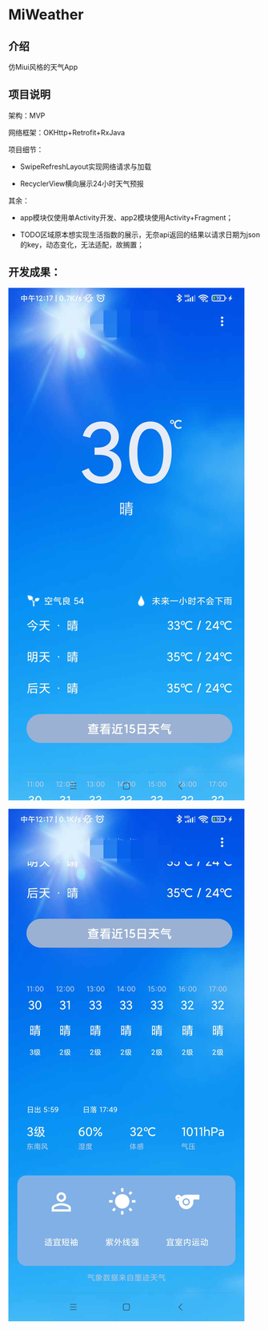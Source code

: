 # MiWeather

## 介绍

仿Miui风格的天气App

## 项目说明

架构：MVP

网络框架：OKHttp+Retrofit+RxJava

项目细节：

- SwipeRefreshLayout实现网络请求与加载 

- RecyclerView横向展示24小时天气预报


其余：

- app模块仅使用单Activity开发、app2模块使用Activity+Fragment；

- TODO区域原本想实现生活指数的展示，无奈api返回的结果以请求日期为json的key，动态变化，无法适配，故搁置；


## 开发成果：

![IMG_20211002_122105.jpg](https://github.com/guiyujin/MiWeather/blob/master/img/IMG_20211002_122105.jpg)

![IMG_20211002_122048.jpg](https://github.com/guiyujin/MiWeather/blob/master/img/IMG_20211002_122048.jpg)





